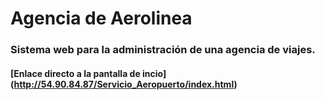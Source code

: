 # Agencia de Aerolinea
### Sistema web para la administración de una agencia de viajes.
#### [Enlace directo a la pantalla de incio] (http://54.90.84.87/Servicio_Aeropuerto/index.html)
